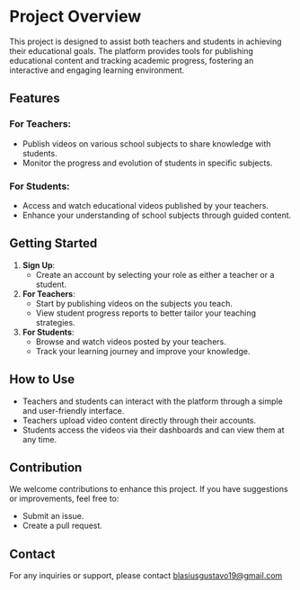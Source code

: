 # Project Overview

This project is designed to assist both teachers and students in achieving their educational goals. The platform provides tools for publishing educational content and tracking academic progress, fostering an interactive and engaging learning environment.

## Features

### For Teachers:
- Publish videos on various school subjects to share knowledge with students.
- Monitor the progress and evolution of students in specific subjects.

### For Students:
- Access and watch educational videos published by your teachers.
- Enhance your understanding of school subjects through guided content.

## Getting Started

1. **Sign Up**:
   - Create an account by selecting your role as either a teacher or a student.
2. **For Teachers**:
   - Start by publishing videos on the subjects you teach.
   - View student progress reports to better tailor your teaching strategies.
3. **For Students**:
   - Browse and watch videos posted by your teachers.
   - Track your learning journey and improve your knowledge.

## How to Use

- Teachers and students can interact with the platform through a simple and user-friendly interface.
- Teachers upload video content directly through their accounts.
- Students access the videos via their dashboards and can view them at any time.

## Contribution

We welcome contributions to enhance this project. If you have suggestions or improvements, feel free to:
- Submit an issue.
- Create a pull request.

## Contact

For any inquiries or support, please contact blasiusgustavo19@gmail.com

